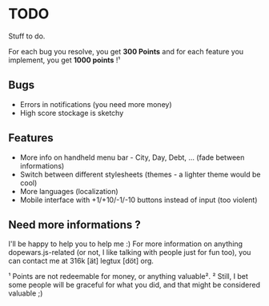 TODO
====

Stuff to do.

For each bug you resolve, you get **300 Points** and for each feature you implement, you get **1000 points** !¹

## Bugs

* Errors in notifications (you need more money)
* High score stockage is sketchy

## Features

* More info on handheld menu bar - City, Day, Debt, ... (fade between informations)
* Switch between different stylesheets (themes - a lighter theme would be cool)
* More languages (localization)
* Mobile interface with +1/+10/-1/-10 buttons instead of input (too violent)

## Need more informations ?

I'll be happy to help you to help me :) For more information on anything dopewars.js-related (or not, I like talking with people just for fun too), you can contact me at 316k [ät] legtux [döt] org.



¹ Points are not redeemable for money, or anything valuable².
² Still, I bet some people will be graceful for what you did, and that might be considered valuable ;)
